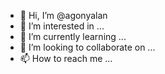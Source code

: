 - 👋 Hi, I’m @agonyalan
- 👀 I’m interested in ...
- 🌱 I’m currently learning ...
- 💞️ I’m looking to collaborate on ...
- 📫 How to reach me ...

<!---
agonyalan/agonyalan is a ✨ special ✨ repository because its `README.md` (this file) appears on your GitHub profile.
You can click the Preview link to take a look at your changes.
--->

